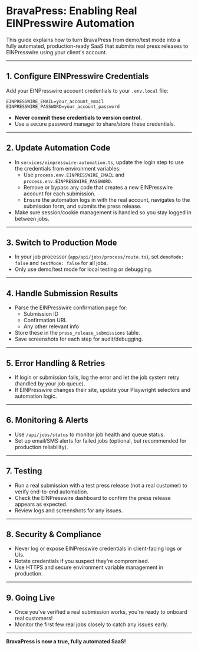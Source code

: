 # BravaPress: Enabling Real EINPresswire Automation

This guide explains how to turn BravaPress from demo/test mode into a fully automated, production-ready SaaS that submits real press releases to EINPresswire using your client's account.

---

## 1. Configure EINPresswire Credentials

Add your EINPresswire account credentials to your `.env.local` file:

```
EINPRESSWIRE_EMAIL=your_account_email
EINPRESSWIRE_PASSWORD=your_account_password
```

- **Never commit these credentials to version control.**
- Use a secure password manager to share/store these credentials.

---

## 2. Update Automation Code

- In `services/einpresswire-automation.ts`, update the login step to use the credentials from environment variables:
  - Use `process.env.EINPRESSWIRE_EMAIL` and `process.env.EINPRESSWIRE_PASSWORD`.
  - Remove or bypass any code that creates a new EINPresswire account for each submission.
  - Ensure the automation logs in with the real account, navigates to the submission form, and submits the press release.
- Make sure session/cookie management is handled so you stay logged in between jobs.

---

## 3. Switch to Production Mode

- In your job processor (`app/api/jobs/process/route.ts`), set `demoMode: false` and `testMode: false` for all jobs.
- Only use demo/test mode for local testing or debugging.

---

## 4. Handle Submission Results

- Parse the EINPresswire confirmation page for:
  - Submission ID
  - Confirmation URL
  - Any other relevant info
- Store these in the `press_release_submissions` table.
- Save screenshots for each step for audit/debugging.

---

## 5. Error Handling & Retries

- If login or submission fails, log the error and let the job system retry (handled by your job queue).
- If EINPresswire changes their site, update your Playwright selectors and automation logic.

---

## 6. Monitoring & Alerts

- Use `/api/jobs/status` to monitor job health and queue status.
- Set up email/SMS alerts for failed jobs (optional, but recommended for production reliability).

---

## 7. Testing

- Run a real submission with a test press release (not a real customer) to verify end-to-end automation.
- Check the EINPresswire dashboard to confirm the press release appears as expected.
- Review logs and screenshots for any issues.

---

## 8. Security & Compliance

- Never log or expose EINPresswire credentials in client-facing logs or UIs.
- Rotate credentials if you suspect they're compromised.
- Use HTTPS and secure environment variable management in production.

---

## 9. Going Live

- Once you've verified a real submission works, you're ready to onboard real customers!
- Monitor the first few real jobs closely to catch any issues early.

---

**BravaPress is now a true, fully automated SaaS!** 